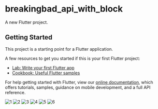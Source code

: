 # breakingbad_api_with_block

A new Flutter project.

## Getting Started

This project is a starting point for a Flutter application.

A few resources to get you started if this is your first Flutter project:

- [Lab: Write your first Flutter app](https://flutter.dev/docs/get-started/codelab)
- [Cookbook: Useful Flutter samples](https://flutter.dev/docs/cookbook)

For help getting started with Flutter, view our
[online documentation](https://flutter.dev/docs), which offers tutorials,
samples, guidance on mobile development, and a full API reference.

![1](https://user-images.githubusercontent.com/43721664/156036011-d529e197-84a6-47b3-b2f8-2fc49e2bb707.jpg)
![2](https://user-images.githubusercontent.com/43721664/156038776-f4e2d2c0-efb8-4fd0-8d97-daf3bb227aa4.jpg)
![3](https://user-images.githubusercontent.com/43721664/156038779-ae98220f-ee6b-4cd6-89da-87dc4076613d.jpg)
![4](https://user-images.githubusercontent.com/43721664/156038782-caeda448-efc8-43b9-8780-f9c6e6a43b5b.jpg)
![5](https://user-images.githubusercontent.com/43721664/156038786-00a7a76e-8676-4903-ac7d-552cc4e9b542.jpg)
![6](https://user-images.githubusercontent.com/43721664/156038787-0acaba90-b1db-419e-b8fd-eaa580f62237.jpg)


